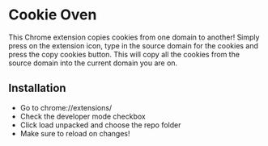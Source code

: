 # Cookie Oven

This Chrome extension copies cookies from one domain to another! Simply press on the extension icon, type in the source domain for the cookies and press the copy cookies button. This will copy all the cookies from the source domain into the current domain you are on.

## Installation

- Go to chrome://extensions/
- Check the developer mode checkbox
- Click load unpacked and choose the repo folder
- Make sure to reload on changes!
